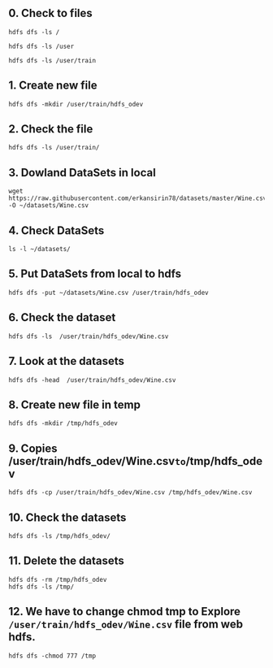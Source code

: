 ## 0. Check to files
```
hdfs dfs -ls /
```
```
hdfs dfs -ls /user
```
```
hdfs dfs -ls /user/train
```

## 1. Create new file

```
hdfs dfs -mkdir /user/train/hdfs_odev
```

## 2. Check the file
```
hdfs dfs -ls /user/train/
```

## 3. Dowland DataSets in local
```
wget https://raw.githubusercontent.com/erkansirin78/datasets/master/Wine.csv -O ~/datasets/Wine.csv
```

## 4. Check DataSets
```
ls -l ~/datasets/
```

## 5. Put DataSets from local to hdfs

```
hdfs dfs -put ~/datasets/Wine.csv /user/train/hdfs_odev
```

## 6. Check the dataset

```
hdfs dfs -ls  /user/train/hdfs_odev/Wine.csv
```

## 7. Look at the datasets

```
hdfs dfs -head  /user/train/hdfs_odev/Wine.csv
```

## 8. Create new file in temp
```
hdfs dfs -mkdir /tmp/hdfs_odev
```

## 9. Copies /user/train/hdfs_odev/Wine.csv` to `/tmp/hdfs_odev
```
hdfs dfs -cp /user/train/hdfs_odev/Wine.csv /tmp/hdfs_odev/Wine.csv
```


## 10. Check the datasets
```
hdfs dfs -ls /tmp/hdfs_odev/
```


## 11. Delete the datasets
```
hdfs dfs -rm /tmp/hdfs_odev
hdfs dfs -ls /tmp/
```
## 12. We have to change chmod tmp to Explore `/user/train/hdfs_odev/Wine.csv` file from web hdfs.
```
hdfs dfs -chmod 777 /tmp
```
